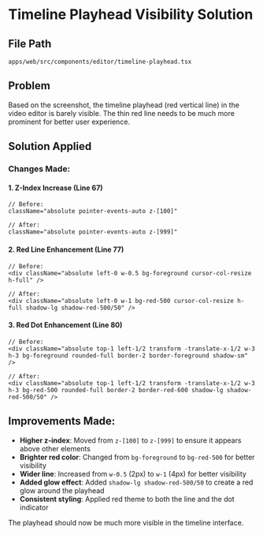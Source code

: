 # Timeline Playhead Visibility Solution

## File Path
`apps/web/src/components/editor/timeline-playhead.tsx`

## Problem
Based on the screenshot, the timeline playhead (red vertical line) in the video editor is barely visible. The thin red line needs to be much more prominent for better user experience.

## Solution Applied

### Changes Made:

#### 1. Z-Index Increase (Line 67)
```tsx
// Before:
className="absolute pointer-events-auto z-[100]"

// After:
className="absolute pointer-events-auto z-[999]"
```

#### 2. Red Line Enhancement (Line 77)
```tsx
// Before:
<div className="absolute left-0 w-0.5 bg-foreground cursor-col-resize h-full" />

// After:
<div className="absolute left-0 w-1 bg-red-500 cursor-col-resize h-full shadow-lg shadow-red-500/50" />
```

#### 3. Red Dot Enhancement (Line 80)
```tsx
// Before:
<div className="absolute top-1 left-1/2 transform -translate-x-1/2 w-3 h-3 bg-foreground rounded-full border-2 border-foreground shadow-sm" />

// After:
<div className="absolute top-1 left-1/2 transform -translate-x-1/2 w-3 h-3 bg-red-500 rounded-full border-2 border-red-600 shadow-lg shadow-red-500/50" />
```

## Improvements Made:
- **Higher z-index**: Moved from `z-[100]` to `z-[999]` to ensure it appears above other elements
- **Brighter red color**: Changed from `bg-foreground` to `bg-red-500` for better visibility
- **Wider line**: Increased from `w-0.5` (2px) to `w-1` (4px) for better visibility
- **Added glow effect**: Added `shadow-lg shadow-red-500/50` to create a red glow around the playhead
- **Consistent styling**: Applied red theme to both the line and the dot indicator

The playhead should now be much more visible in the timeline interface.